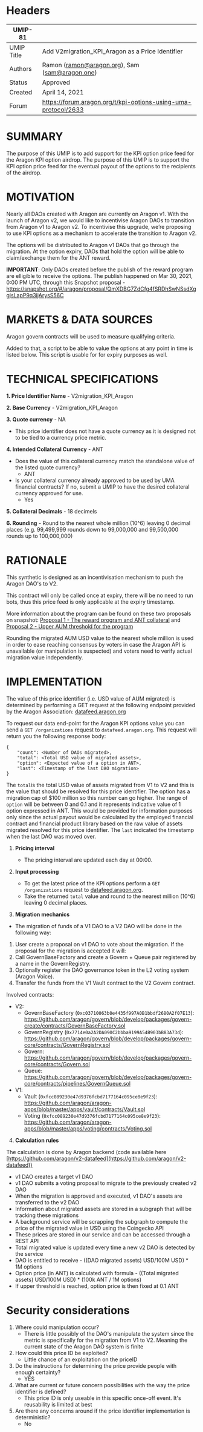 # Headers
| UMIP-81     |                                                                                                                                          |
|------------|------------------------------------------------------------------------------------------------------------------------------------------|
| UMIP Title | Add V2migration_KPI_Aragon as a Price Identifier                                                                                      |
| Authors    | Ramon (ramon@aragon.org), Sam (sam@aragon.one) |
| Status     | Approved                                                                                                                                   |
| Created    | April 14, 2021                                                                                                                           |
| Forum      | https://forum.aragon.org/t/kpi-options-using-uma-protocol/2633                                                                           |

# **SUMMARY**

The purpose of this UMIP is to add support for the KPI option price feed for the Aragon KPI option airdrop. The purpose of this UMIP is to support the KPI option price feed for the eventual payout of the options to the recipients of the airdrop.

# **MOTIVATION**

Nearly all DAOs created with Aragon are currently on Aragon v1. With the launch of Aragon v2, we would like to incentivise Aragon DAOs to transition from Aragon v1 to Aragon v2. To incentivise this upgrade, we’re proposing to use KPI options as a mechanism to accelerate the transition to Aragon v2.

The options will be distributed to Aragon v1 DAOs that go through the migration. At the option expiry, DAOs that hold the option will be able to claim/exchange them for the ANT reward.

**IMPORTANT**: Only DAOs created before the publish of the reward program are elligible to receive the options. The publish happened on Mar 30, 2021, 0:00 PM UTC, through this Snapshot proposal - https://snapshot.org/#/aragon/proposal/QmXDBG7ZdCfg4fSRDhSwNSsdXggjsLapP9q3ijArysS56C

# **MARKETS & DATA SOURCES**

Aragon govern contracts will be used to measure qualifying criteria.

Added to that, a script to be able to value the options at any point in time is listed below. This script is usable for for expiry purposes as well. 

# **TECHNICAL SPECIFICATIONS**

**1. Price Identifier Name** - V2migration_KPI_Aragon

**2. Base Currency** - V2migration_KPI_Aragon

**3. Quote currency** - NA

- This price identifier does not have a quote currency as it is designed not to be tied to a currency price metric.

**4. Intended Collateral Currency** - ANT

- Does the value of this collateral currency match the standalone value of the listed quote currency?
    - ANT
- Is your collateral currency already approved to be used by UMA financial contracts? If no, submit a UMIP to have the desired collateral currency approved for use.
    - Yes

**5. Collateral Decimals** - 18 decimels

**6. Rounding** - Round to the nearest whole million (10^6) leaving 0 decimal places (e.g. 99,499,999 rounds down to 99,000,000 and 99,500,000 rounds up to 100,000,000)

# **RATIONALE**

This synthetic is designed as an incentivisation mechanism to push the Aragon DAO's to V2.

This contract will only be called once at expiry, there will be no need to run bots, thus this price feed is only applicable at the expiry timestamp.

More information about the program can be found on these two proposals on snapshot: [Proposal 1 - The reward program and ANT collateral](https://snapshot.org/#/aragon/proposal/QmXDBG7ZdCfg4fSRDhSwNSsdXggjsLapP9q3ijArysS56C) and [Proposal 2 - Upper AUM threshold for the program](https://snapshot.org/#/aragon/proposal/QmXq7KzLPQUeqxQ9cceoHwFR3oxoq7oTHHeNLfhrXNehJ9)

Rounding the migrated AUM USD value to the nearest whole million is used in order to ease reaching consensus by voters in case the Aragon API is unavailable (or manipulation is suspected) and voters need to verify actual migration value independently.

# **IMPLEMENTATION**

The value of this price identifier (i.e. USD value of AUM migrated) is determined by performing a GET request at the following endpoint provided by the Aragon Association: [datafeed.aragon.org](https://datafeed.aragon.org)

To request our data end-point for the Aragon KPI options value you can send a `GET /organizations` request to ``datafeed.aragon.org``.
This request will return you the following response body:
```
{
    "count": <Number of DAOs migrated>,
    "total": <Total USD value of migrated assets>,
    "option": <Expected value of a option in ANT>,
    "last": <Timestamp of the last DAO migration>
} 
```
The `total`is the total USD value of assets migrated from V1 to V2 and this is the value that should be resolved for this price identifier. The option has a migration cap of $100 million so this number can go higher.
The range of `option` will be between 0 and 0.1 and it represents indicative value of 1 option expressed in ANT. This would be provided for information purposes only since the actual payout would be calculated by the employed financial contract and financial product library based on the raw value of assets migrated resolved for this price identifier.
The `last` indicated the timestamp when the last DAO was moved over.

1. **Pricing interval**
    - The pricing interval are updated each day at 00:00.

2. **Input processing**
    - To get the latest price of the KPI options perform a `GET /organizations` request to [datafeed.aragon.org](https://datafeed.aragon.org).
    - Take the returned `total` value and round to the nearest million (10^6) leaving 0 decimal places.
                                                                                                                                                                                                 
3. **Migration mechanics**
- The migration of funds of a V1 DAO to a V2 DAO will be done in the following way:
1. User create a proposal on v1 DAO to vote about the migration. If the proposal for the migration is accepted it will: 
2. Call GovernBaseFactory and create a Govern + Queue pair registered by a name in the GovernRegistry.
3. Optionally register the DAO governance token in the L2 voting system (Aragon Voice).
4. Transfer the funds from the V1 Vault contract to the V2 Govern contract.

Involved contracts:
- V2:
    - GovernBaseFactory (``0xc03710063b0e4435f997A0B1bbdf2680A2f07E13``): https://github.com/aragon/govern/blob/develop/packages/govern-create/contracts/GovernBaseFactory.sol
    - GovernRegistry (``0x7714e0a2A2DA090C2bbba9199A54B903bB83A73d``): https://github.com/aragon/govern/blob/develop/packages/govern-core/contracts/GovernRegistry.sol 
    - Govern: https://github.com/aragon/govern/blob/develop/packages/govern-core/contracts/Govern.sol 
    - Queue: https://github.com/aragon/govern/blob/develop/packages/govern-core/contracts/pipelines/GovernQueue.sol 
- V1:
    - Vault (``0xfcc089230e47d9376fcbd7177164c095ce8e9f23``): https://github.com/aragon/aragon-apps/blob/master/apps/vault/contracts/Vault.sol
    - Voting (``0xfcc089230e47d9376fcbd7177164c095ce8e9f23``): https://github.com/aragon/aragon-apps/blob/master/apps/voting/contracts/Voting.sol 

4. **Calculation rules**

The calculation is done by Aragon backend (code available here [https://github.com/aragon/v2-datafeed](https://github.com/aragon/v2-datafeed))

- v1 DAO creates a target v1 DAO
- v1 DAO submits a voting proposal to migrate to the previously created v2 DAO
- When the migration is approved and executed, v1 DAO's assets are transferred to the v2 DAO
- Information about migrated assets are stored in a subgraph that will be tracking these migrations
- A background service will be scrapping the subgraph to compute the price of the migrated value in USD using the Coingecko API
- These prices are stored in our service and can be accessed through a REST API
- Total migrated value is updated every time a new v2 DAO is detected by the service
- DAO is entitled to receive - ((DAO migrated assets) USD/100M USD) * 1M options
- Option price (in ANT) is calculated with formula - ((Total migrated assets) USD/100M USD) * (100k ANT / 1M options)
- If upper threshold is reached, option price is then fixed at 0.1 ANT

# **Security considerations**

1. Where could manipulation occur?
    - There is little possibly of the DAO's manipulate the system since the metric is specifically for the migration from V1 to V2. Meaning the current state of the Aragon DAO system is finite
2. How could this price ID be exploited?
    - Little chance of an exploitation on the priceID
3. Do the instructions for determining the price provide people with enough certainty?
    - YES
4. What are current or future concern possibilities with the way the price identifier is defined?
    - This price ID is only useable in this specific once-off event. It's reusability is limited at best
5. Are there any concerns around if the price identifier implementation is deterministic?
    - No
